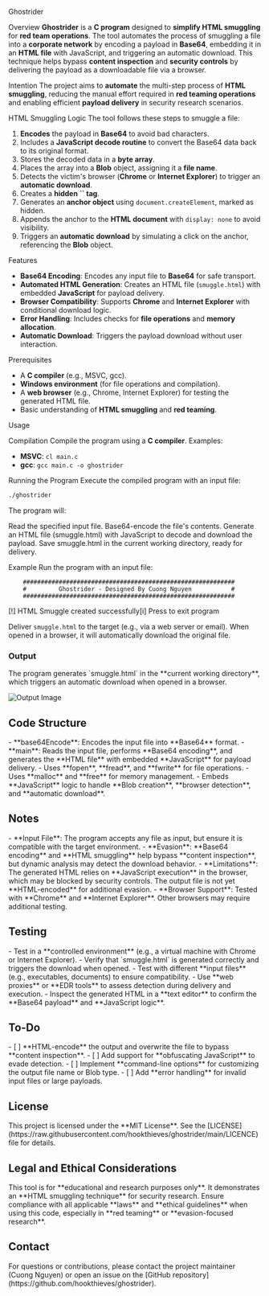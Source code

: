 Ghostrider

Overview
**Ghostrider** is a **C program** designed to **simplify HTML smuggling** for **red team operations**. The tool automates the process of smuggling a file into a **corporate network** by encoding a payload in **Base64**, embedding it in an **HTML file** with JavaScript, and triggering an automatic download. This technique helps bypass **content inspection** and **security controls** by delivering the payload as a downloadable file via a browser.

Intention
The project aims to **automate** the multi-step process of **HTML smuggling**, reducing the manual effort required in **red teaming operations** and enabling efficient **payload delivery** in security research scenarios.

HTML Smuggling Logic
The tool follows these steps to smuggle a file:
1. **Encodes** the payload in **Base64** to avoid bad characters.
2. Includes a **JavaScript decode routine** to convert the Base64 data back to its original format.
3. Stores the decoded data in a **byte array**.
4. Places the array into a **Blob** object, assigning it a **file name**.
5. Detects the victim's browser (**Chrome** or **Internet Explorer**) to trigger an **automatic download**.
6. Creates a **hidden `` tag**.
7. Generates an **anchor object** using `document.createElement`, marked as hidden.
8. Appends the anchor to the **HTML document** with `display: none` to avoid visibility.
9. Triggers an **automatic download** by simulating a click on the anchor, referencing the **Blob** object.

Features
- **Base64 Encoding**: Encodes any input file to **Base64** for safe transport.
- **Automated HTML Generation**: Creates an HTML file (`smuggle.html`) with embedded **JavaScript** for payload delivery.
- **Browser Compatibility**: Supports **Chrome** and **Internet Explorer** with conditional download logic.
- **Error Handling**: Includes checks for **file operations** and **memory allocation**.
- **Automatic Download**: Triggers the payload download without user interaction.

Prerequisites
- A **C compiler** (e.g., MSVC, gcc).
- **Windows environment** (for file operations and compilation).
- A **web browser** (e.g., Chrome, Internet Explorer) for testing the generated HTML file.
- Basic understanding of **HTML smuggling** and **red teaming**.

Usage

Compilation
Compile the program using a **C compiler**. Examples:
- **MSVC**: `cl main.c`
- **gcc**: `gcc main.c -o ghostrider`

Running the Program
Execute the compiled program with an input file:
```bash
./ghostrider 
```

The program will:

Read the specified input file.
Base64-encode the file's contents.
Generate an HTML file (smuggle.html) with JavaScript to decode and download the payload.
Save smuggle.html in the current working directory, ready for delivery.

Example
Run the program with an input file:

        ###########################################################
        #         Ghostrider - Designed By Cuong Nguyen           #
        ###########################################################

[!] HTML Smuggle created successfully[i] Press  to exit program

Deliver `smuggle.html` to the target (e.g., via a web server or email). When opened in a browser, it will automatically download the original file.

<h3>Output</h3>
The program generates `smuggle.html` in the **current working directory**, which triggers an automatic download when opened in a browser.

![Output Image](https://github.com/hookthieves/ghostrider/assets/46670348/23094a9a-adf5-471f-97f7-fda52a83e43e)

<h2>Code Structure</h2>
- **base64Encode**: Encodes the input file into **Base64** format.
- **main**: Reads the input file, performs **Base64 encoding**, and generates the **HTML file** with embedded **JavaScript** for payload delivery.
- Uses **fopen**, **fread**, and **fwrite** for file operations.
- Uses **malloc** and **free** for memory management.
- Embeds **JavaScript** logic to handle **Blob creation**, **browser detection**, and **automatic download**.

<h2>Notes</h2>
- **Input File**: The program accepts any file as input, but ensure it is compatible with the target environment.
- **Evasion**: **Base64 encoding** and **HTML smuggling** help bypass **content inspection**, but dynamic analysis may detect the download behavior.
- **Limitations**: The generated HTML relies on **JavaScript execution** in the browser, which may be blocked by security controls. The output file is not yet **HTML-encoded** for additional evasion.
- **Browser Support**: Tested with **Chrome** and **Internet Explorer**. Other browsers may require additional testing.

<h2>Testing</h2>
- Test in a **controlled environment** (e.g., a virtual machine with Chrome or Internet Explorer).
- Verify that `smuggle.html` is generated correctly and triggers the download when opened.
- Test with different **input files** (e.g., executables, documents) to ensure compatibility.
- Use **web proxies** or **EDR tools** to assess detection during delivery and execution.
- Inspect the generated HTML in a **text editor** to confirm the **Base64 payload** and **JavaScript logic**.

<h2>To-Do</h2>
- [ ] **HTML-encode** the output and overwrite the file to bypass **content inspection**.
- [ ] Add support for **obfuscating JavaScript** to evade detection.
- [ ] Implement **command-line options** for customizing the output file name or Blob type.
- [ ] Add **error handling** for invalid input files or large payloads.

<h2>License</h2>
This project is licensed under the **MIT License**. See the [LICENSE](https://raw.githubusercontent.com/hookthieves/ghostrider/main/LICENCE) file for details.

<h2>Legal and Ethical Considerations</h2>
This tool is for **educational and research purposes only**. It demonstrates an **HTML smuggling technique** for security research. Ensure compliance with all applicable **laws** and **ethical guidelines** when using this code, especially in **red teaming** or **evasion-focused research**.

<h2>Contact</h2>
For questions or contributions, please contact the project maintainer (Cuong Nguyen) or open an issue on the [GitHub repository](https://github.com/hookthieves/ghostrider).

